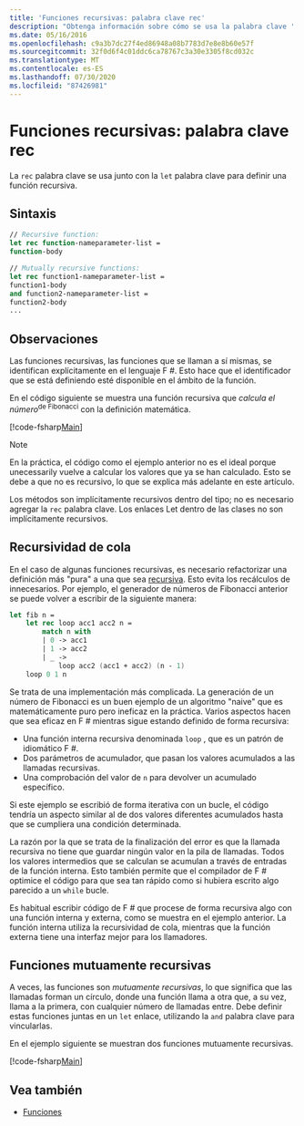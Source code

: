 ```yaml
---
title: 'Funciones recursivas: palabra clave rec'
description: "Obtenga información sobre cómo se usa la palabra clave ' Rec ' de F # con la palabra clave ' Let ' para definir una función recursiva."
ms.date: 05/16/2016
ms.openlocfilehash: c9a3b7dc27f4ed86948a08b7783d7e8e8b60e57f
ms.sourcegitcommit: 32f0d6f4c01ddc6ca78767c3a30e3305f8cd032c
ms.translationtype: MT
ms.contentlocale: es-ES
ms.lasthandoff: 07/30/2020
ms.locfileid: "87426981"
---
```

# <a name="recursive-functions-the-rec-keyword"></a>Funciones recursivas: palabra clave rec

La `rec` palabra clave se usa junto con la `let` palabra clave para definir una función recursiva.

## <a name="syntax"></a>Sintaxis

```fsharp
// Recursive function:
let rec function-nameparameter-list =
function-body

// Mutually recursive functions:
let rec function1-nameparameter-list =
function1-body
and function2-nameparameter-list =
function2-body
...
```

## <a name="remarks"></a>Observaciones

Las funciones recursivas, las funciones que se llaman a sí mismas, se identifican explícitamente en el lenguaje F #. Esto hace que el identificador que se está definiendo esté disponible en el ámbito de la función.

En el código siguiente se muestra una función recursiva que *calcula el número*<sup>de Fibonacci</sup> con la definición matemática.

[!code-fsharp[Main](~/samples/snippets/fsharp/lang-ref-1/snippet4001.fs)]

> [!NOTE]
> En la práctica, el código como el ejemplo anterior no es el ideal porque unecessarily vuelve a calcular los valores que ya se han calculado. Esto se debe a que no es recursivo, lo que se explica más adelante en este artículo.

Los métodos son implícitamente recursivos dentro del tipo; no es necesario agregar la `rec` palabra clave. Los enlaces Let dentro de las clases no son implícitamente recursivos.

## <a name="tail-recursion"></a>Recursividad de cola

En el caso de algunas funciones recursivas, es necesario refactorizar una definición más "pura" a una que sea [recursiva](https://cs.stackexchange.com/questions/6230/what-is-tail-recursion). Esto evita los recálculos de innecesarios. Por ejemplo, el generador de números de Fibonacci anterior se puede volver a escribir de la siguiente manera:

```fsharp
let fib n =
    let rec loop acc1 acc2 n =
        match n with
        | 0 -> acc1
        | 1 -> acc2
        | _ ->
            loop acc2 (acc1 + acc2) (n - 1)
    loop 0 1 n
```

Se trata de una implementación más complicada. La generación de un número de Fibonacci es un buen ejemplo de un algoritmo "naive" que es matemáticamente puro pero ineficaz en la práctica. Varios aspectos hacen que sea eficaz en F # mientras sigue estando definido de forma recursiva:

* Una función interna recursiva denominada `loop` , que es un patrón de idiomático F #.
* Dos parámetros de acumulador, que pasan los valores acumulados a las llamadas recursivas.
* Una comprobación del valor de `n` para devolver un acumulado específico.

Si este ejemplo se escribió de forma iterativa con un bucle, el código tendría un aspecto similar al de dos valores diferentes acumulados hasta que se cumpliera una condición determinada.

La razón por la que se trata de la finalización del error es que la llamada recursiva no tiene que guardar ningún valor en la pila de llamadas. Todos los valores intermedios que se calculan se acumulan a través de entradas de la función interna. Esto también permite que el compilador de F # optimice el código para que sea tan rápido como si hubiera escrito algo parecido a un `while` bucle.

Es habitual escribir código de F # que procese de forma recursiva algo con una función interna y externa, como se muestra en el ejemplo anterior. La función interna utiliza la recursividad de cola, mientras que la función externa tiene una interfaz mejor para los llamadores.

## <a name="mutually-recursive-functions"></a>Funciones mutuamente recursivas

A veces, las funciones son *mutuamente recursivas*, lo que significa que las llamadas forman un círculo, donde una función llama a otra que, a su vez, llama a la primera, con cualquier número de llamadas entre. Debe definir estas funciones juntas en un `let` enlace, utilizando la `and` palabra clave para vincularlas.

En el ejemplo siguiente se muestran dos funciones mutuamente recursivas.

[!code-fsharp[Main](~/samples/snippets/fsharp/lang-ref-1/snippet4002.fs)]

## <a name="see-also"></a>Vea también

- [Funciones](index.md)
